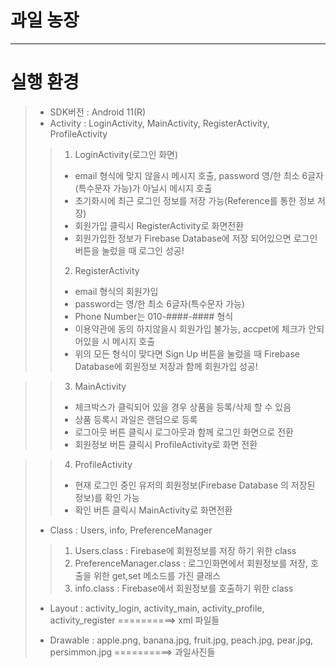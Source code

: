 # 과일 농장
-----------------
# 실행 환경
> + SDK버전 : Android 11(R)
> + Activity : LoginActivity, MainActivity, RegisterActivity, ProfileActivity
>> 1. LoginActivity(로그인 화면)
>> + email 형식에 맞지 않을시 메시지 호출, password 영/한 최소 6글자(특수문자 가능)가 아닐시 메시지 호출
>> + 초기화시에 최근 로그인 정보를 저장 가능(Reference를 통한 정보 저장)
>> + 회원가입 클릭시 RegisterActivity로 화면전환
>> + 회원가입한 정보가 Firebase Database에 저장 되어있으면 로그인 버튼을 눌렀을 때 로그인 성공!
>> 
>> 2. RegisterActivity
>> + email 형식의 회원가입
>> + password는 영/한 최소 6글자(특수문자 가능)
>> + Phone Number는 010-####-#### 형식
>> + 이용약관에 동의 하지않을시 회원가입 불가능, accpet에 체크가 안되어있을 시 메시지 호출
>> + 위의 모든 형식이 맞다면 Sign Up 버튼을 눌렀을 때 Firebase Database에 회원정보 저장과 함께 회원가입 성공!

>> 3. MainActivity
>> + 체크박스가 클릭되어 있을 경우 상품을 등록/삭제 할 수 있음
>> + 상품 등록시 과일은 랜덤으로 등록
>> + 로그아웃 버튼 클릭시 로그아웃과 함께 로그인 화면으로 전환
>> + 회원정보 버튼 클릭시 ProfileActivity로 화면 전환

>> 4. ProfileActivity
>> + 현재 로그인 중인 유저의 회원정보(Firebase Database 의 저장된 정보)를 확인 가능
>> + 확인 버튼 클릭시 MainActivity로 화면전환
>> 
> + Class : Users, info, PreferenceManager
>> 1. Users.class : Firebase에 회원정보를 저장 하기 위한 class
>> 2. PreferenceManager.class : 로그인화면에서 회원정보를 저장, 호출을 위한 get,set 메소드를 가진 클래스
>> 3. info.class : Firebase에서 회원정보를 호출하기 위한 class
>> 
> + Layout : activity_login, activity_main, activity_profile, activity_register ==========> xml 파일들
>>  
> + Drawable : apple.png, banana.jpg, fruit.jpg, peach.jpg, pear.jpg, persimmon.jpg ==========> 과일사진들

